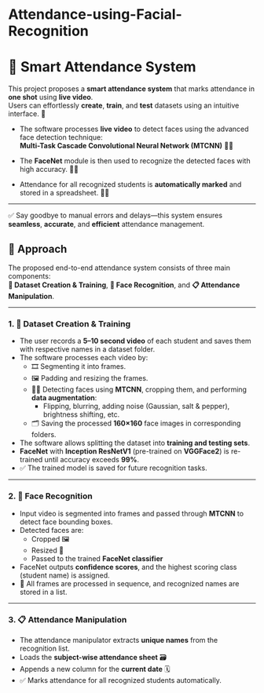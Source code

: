 # Attendance-using-Facial-Recognition

# 🧠 Smart Attendance System 

This project proposes a **smart attendance system** that marks attendance in **one shot** using **live video**.  
Users can effortlessly **create**, **train**, and **test** datasets using an intuitive interface. 🚀

- The software processes **live video** to detect faces using the advanced face detection technique:  
  **Multi-Task Cascade Convolutional Neural Network (MTCNN)** 🧑‍💻

- The **FaceNet** module is then used to recognize the detected faces with high accuracy. 🧠✨

- Attendance for all recognized students is **automatically marked** and stored in a spreadsheet. 📑✅

---

✅ Say goodbye to manual errors and delays—this system ensures **seamless**, **accurate**, and **efficient** attendance management.

## 🚀 Approach

The proposed end-to-end attendance system consists of three main components:  
**📁 Dataset Creation & Training**, **🧠 Face Recognition**, and **📋 Attendance Manipulation**.

---

### 1. 📁 Dataset Creation & Training

- The user records a **5–10 second video** of each student and saves them with respective names in a dataset folder.
- The software processes each video by:
  - 🎞️ Segmenting it into frames.
  - 🖼️ Padding and resizing the frames.
  - 🧑‍💻 Detecting faces using **MTCNN**, cropping them, and performing **data augmentation**:
    - Flipping, blurring, adding noise (Gaussian, salt & pepper), brightness shifting, etc.
  - 🗂️ Saving the processed **160×160** face images in corresponding folders.
- The software allows splitting the dataset into **training and testing sets**.
- **FaceNet** with **Inception ResNetV1** (pre-trained on **VGGFace2**) is re-trained until accuracy exceeds **99%**.
- ✅ The trained model is saved for future recognition tasks.


---

### 2. 🧠 Face Recognition

- Input video is segmented into frames and passed through **MTCNN** to detect face bounding boxes.
- Detected faces are:
  - Cropped 🖼️
  - Resized 📏
  - Passed to the trained **FaceNet classifier**
- FaceNet outputs **confidence scores**, and the highest scoring class (student name) is assigned.
- 🎯 All frames are processed in sequence, and recognized names are stored in a list.

---

### 3. 📋 Attendance Manipulation

- The attendance manipulator extracts **unique names** from the recognition list.
- Loads the **subject-wise attendance sheet** 🗃️
- Appends a new column for the **current date** 🗓️
- ✅ Marks attendance for all recognized students automatically.


